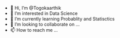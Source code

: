 - 👋 Hi, I’m @Togokaarthik
- 👀 I’m interested in Data Science
- 🌱 I’m currently learning Probablity and Statisctics
- 💞️ I’m looking to collaborate on ...
- 📫 How to reach me ...

<!---
Togokaarthik/Togokaarthik is a ✨ special ✨ repository because its `README.md` (this file) appears on your GitHub profile.
You can click the Preview link to take a look at your changes.
--->
